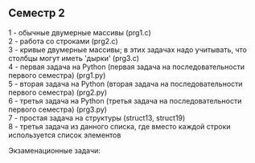 ## Семестр 2
1 - обычные двумерные массивы (prg1.c)  
2 - работа со строками (prg2.c)  
3 - кривые двумерные массивы; в этих задачах надо учитывать, что столбцы могут иметь 'дырки' (prg3.c)  
4 - первая задача на Python (первая задача на последовательности первого семестра) (prg1.py)  
5 - вторая задача на Python (вторая задача на последовательности первого семестра) (prg2.py)  
6 - третья задача на Python (третья задача на последовательности первого семестра) (prg3.py)  
7 - простая задача на структуры (struct13, struct19)  
8 - третья задача из данного списка, где вместо каждой строки используется список элементов  

Экзаменационные задачи:
